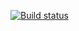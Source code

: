 [![Build status](https://ci.appveyor.com/api/projects/status/nnbyy1qv31t48dj5?svg=true)](https://ci.appveyor.com/project/Posbon/clconfig)